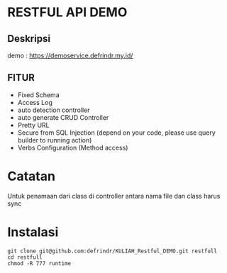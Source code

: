 # RESTFUL API DEMO

## Deskripsi
demo : https://demoservice.defrindr.my.id/

## FITUR 
- Fixed Schema
- Access Log
- auto detection controller
- auto generate CRUD Controller
- Pretty URL
- Secure from SQL Injection (depend on your code, please use query builder to running action)
- Verbs Configuration (Method access)

# Catatan
Untuk penamaan dari class di controller antara nama file dan class harus sync

# Instalasi

```
git clone git@github.com:defrindr/KULIAH_Restful_DEMO.git restfull
cd restfull
chmod -R 777 runtime

```

